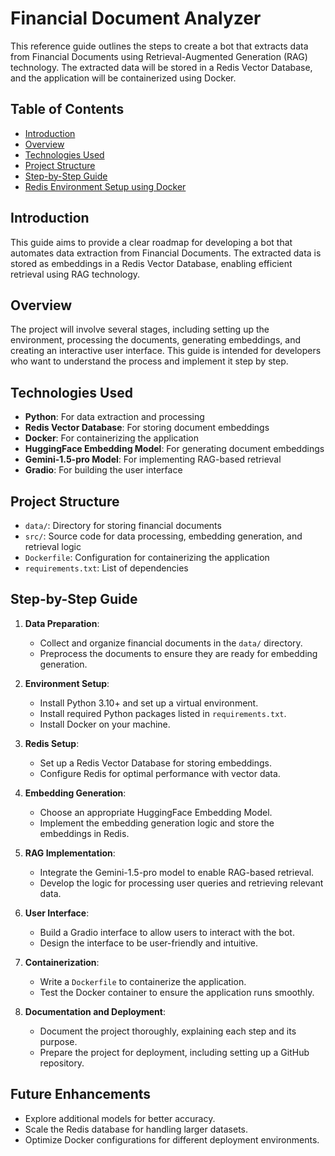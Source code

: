 # Financial Document Analyzer

This reference guide outlines the steps to create a bot that extracts data from Financial Documents using Retrieval-Augmented Generation (RAG) technology. The extracted data will be stored in a Redis Vector Database, and the application will be containerized using Docker.

## Table of Contents

- [Introduction](#introduction)
- [Overview](#overview)
- [Technologies Used](#technologies-used)
- [Project Structure](#project-structure)
- [Step-by-Step Guide](#step-by-step-guide)
- [Redis Environment Setup using Docker](https://github.com/edquestofficial/gen-ai-case-study/blob/main/case_study/8_financial_document_analysis/doc/README_Redis.md)

## Introduction

This guide aims to provide a clear roadmap for developing a bot that automates data extraction from Financial Documents. The extracted data is stored as embeddings in a Redis Vector Database, enabling efficient retrieval using RAG technology.

## Overview

The project will involve several stages, including setting up the environment, processing the documents, generating embeddings, and creating an interactive user interface. This guide is intended for developers who want to understand the process and implement it step by step.

## Technologies Used

- **Python**: For data extraction and processing
- **Redis Vector Database**: For storing document embeddings
- **Docker**: For containerizing the application
- **HuggingFace Embedding Model**: For generating document embeddings
- **Gemini-1.5-pro Model**: For implementing RAG-based retrieval
- **Gradio**: For building the user interface

## Project Structure

- `data/`: Directory for storing financial documents
- `src/`: Source code for data processing, embedding generation, and retrieval logic
- `Dockerfile`: Configuration for containerizing the application
- `requirements.txt`: List of dependencies

## Step-by-Step Guide

1. **Data Preparation**:
   - Collect and organize financial documents in the `data/` directory.
   - Preprocess the documents to ensure they are ready for embedding generation.

2. **Environment Setup**:
   - Install Python 3.10+ and set up a virtual environment.
   - Install required Python packages listed in `requirements.txt`.
   - Install Docker on your machine.

3. **Redis Setup**:
   - Set up a Redis Vector Database for storing embeddings.
   - Configure Redis for optimal performance with vector data.

4. **Embedding Generation**:
   - Choose an appropriate HuggingFace Embedding Model.
   - Implement the embedding generation logic and store the embeddings in Redis.

5. **RAG Implementation**:
   - Integrate the Gemini-1.5-pro model to enable RAG-based retrieval.
   - Develop the logic for processing user queries and retrieving relevant data.

6. **User Interface**:
   - Build a Gradio interface to allow users to interact with the bot.
   - Design the interface to be user-friendly and intuitive.
    
7. **Containerization**:
   - Write a `Dockerfile` to containerize the application.
   - Test the Docker container to ensure the application runs smoothly.

8. **Documentation and Deployment**:
   - Document the project thoroughly, explaining each step and its purpose.
   - Prepare the project for deployment, including setting up a GitHub repository.

## Future Enhancements

- Explore additional models for better accuracy.
- Scale the Redis database for handling larger datasets.
- Optimize Docker configurations for different deployment environments.
